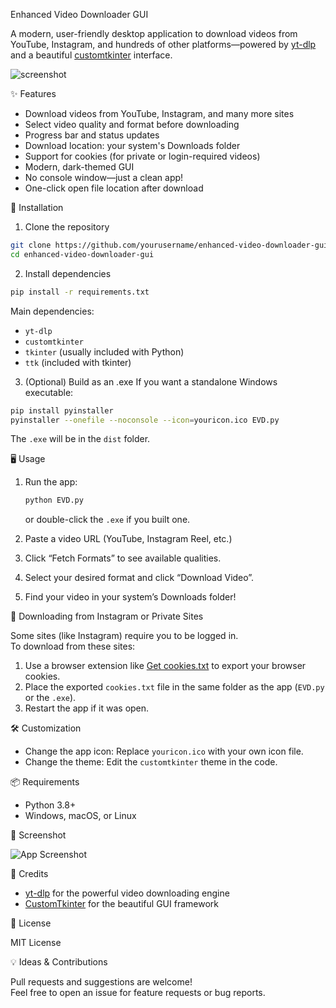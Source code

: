  Enhanced Video Downloader GUI

A modern, user-friendly desktop application to download videos from YouTube, Instagram, and hundreds of other platforms—powered by [yt-dlp](https://github.com/yt-dlp/yt-dlp) and a beautiful [customtkinter](https://github.com/TomSchimansky/CustomTkinter) interface.

![screenshot](screenshot.png) <!-- Add a screenshot if you have one! -->



 ✨ Features

- Download videos from YouTube, Instagram, and many more sites
- Select video quality and format before downloading
- Progress bar and status updates
- Download location: your system's Downloads folder
- Support for cookies (for private or login-required videos)
- Modern, dark-themed GUI
- No console window—just a clean app!
- One-click open file location after download



 🚀 Installation

 1. Clone the repository
```sh
git clone https://github.com/yourusername/enhanced-video-downloader-gui.git
cd enhanced-video-downloader-gui
```

 2. Install dependencies
```sh
pip install -r requirements.txt
```
Main dependencies:
- `yt-dlp`
- `customtkinter`
- `tkinter` (usually included with Python)
- `ttk` (included with tkinter)

 3. (Optional) Build as an .exe
If you want a standalone Windows executable:
```sh
pip install pyinstaller
pyinstaller --onefile --noconsole --icon=youricon.ico EVD.py
```
The `.exe` will be in the `dist` folder.



 🖥️ Usage

1. Run the app:
   ```sh
   python EVD.py
   ```
   or double-click the `.exe` if you built one.

2. Paste a video URL (YouTube, Instagram Reel, etc.)  
3. Click “Fetch Formats” to see available qualities.
4. Select your desired format and click “Download Video”.
5. Find your video in your system’s Downloads folder!



 🔑 Downloading from Instagram or Private Sites

Some sites (like Instagram) require you to be logged in.  
To download from these sites:
1. Use a browser extension like [Get cookies.txt](https://chrome.google.com/webstore/detail/get-cookiestxt/) to export your browser cookies.
2. Place the exported `cookies.txt` file in the same folder as the app (`EVD.py` or the `.exe`).
3. Restart the app if it was open.



 🛠️ Customization

- Change the app icon: Replace `youricon.ico` with your own icon file.
- Change the theme: Edit the `customtkinter` theme in the code.



 📦 Requirements

- Python 3.8+
- Windows, macOS, or Linux



 📸 Screenshot

<!-- Add a screenshot of your app here! -->
![App Screenshot](screenshot.png)



 🤝 Credits

- [yt-dlp](https://github.com/yt-dlp/yt-dlp) for the powerful video downloading engine
- [CustomTkinter](https://github.com/TomSchimansky/CustomTkinter) for the beautiful GUI framework



 📄 License

MIT License



 💡 Ideas & Contributions

Pull requests and suggestions are welcome!  
Feel free to open an issue for feature requests or bug reports.


